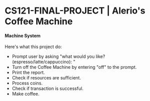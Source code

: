 # CS121-FINAL-PROJECT | Alerio's Coffee Machine
#### Machine System ####

Here's what this project do:

- Prompt user by asking "what would you like? (espresso/latte/cappuccino): "
- Turn off the Coffee Machine by entering "off" to the prompt.
- Print the report.
- Check if resources are sufficient.
- Process coins.
- Check if transaction is successful.
- Make coffee.
